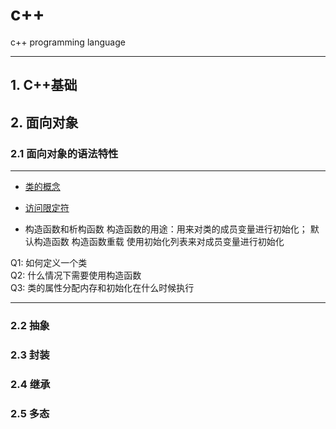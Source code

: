 # c++
c++ programming language

---

## 1. C++基础

## 2. 面向对象

### 2.1 面向对象的语法特性
---
* [类的概念](http://www.jianshu.com/p/b0d20f4e0559)

* [访问限定符](http://www.jianshu.com/p/b4c25e5a5e20)

* 构造函数和析构函数
构造函数的用途：用来对类的成员变量进行初始化；
默认构造函数
构造函数重载
使用初始化列表来对成员变量进行初始化

Q1: 如何定义一个类  
Q2: 什么情况下需要使用构造函数  
Q3: 类的属性分配内存和初始化在什么时候执行 

---

### 2.2 抽象

### 2.3 封装

### 2.4 继承

### 2.5 多态
